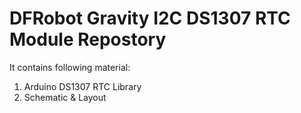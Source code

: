 # DFRobot Gravity I2C DS1307 RTC Module Repostory

It contains following material:

1. Arduino DS1307 RTC Library
2. Schematic & Layout
